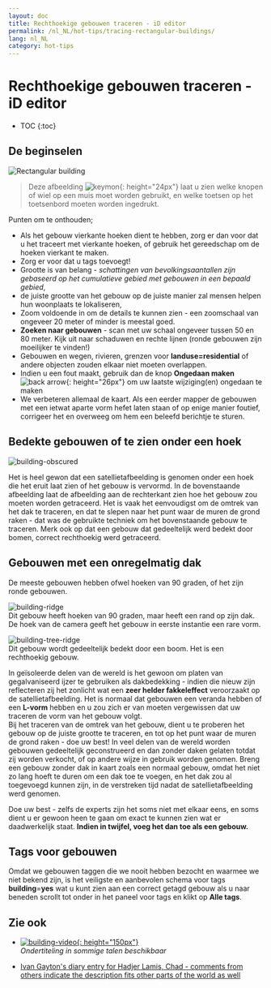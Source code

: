 ```yaml
---
layout: doc
title: Rechthoekige gebouwen traceren - iD editor
permalink: /nl_NL/hot-tips/tracing-rectangular-buildings/
lang: nl_NL
category: hot-tips
---
```


Rechthoekige gebouwen traceren - iD editor
============

- TOC
{:toc}

<!-- >  Deze handleiding kan gedownload worden als [tm_starting_nl.odt](/files/tm_starting_nl.odt) of [tm_starting_nl.pdf](/files/tm_starting_nl.pdf)  
> Gemaakt op 30-10-2016  -->  

De beginselen
----------

![Rectangular building][]  

> Deze afbeelding ![keymon]{: height="24px"} laat u zien welke knopen of wiel op een muis moet worden gebruikt, en welke toetsen op het toetsenbord moeten worden ingedrukt.  

Punten om te onthouden;  

- Als het gebouw vierkante hoeken dient te hebben, zorg er dan voor dat u het traceert met vierkante hoeken, of gebruik het gereedschap om de hoeken vierkant te maken.  
- Zorg er voor dat u tags toevoegt!  
- Grootte is van belang - *schattingen van bevolkingsaantallen zijn gebaseerd op het cumulatieve gebied met gebouwen in een bepaald gebied*,  
- de juiste grootte van het gebouw op de juiste manier zal mensen helpen hun woonplaats te lokaliseren,  
- Zoom voldoende in om de details te kunnen zien - een zoomschaal van ongeveer 20 meter of minder is meestal goed.  
- **Zoeken naar gebouwen** - scan met uw schaal ongeveer tussen 50 en 80 meter. Kijk uit naar schaduwen en rechte lijnen (ronde gebouwen zijn moeilijker te vinden!)  
- Gebouwen en wegen, rivieren, grenzen voor **landuse=residential** of andere objecten zouden elkaar niet moeten overlappen.  
- Indien u een fout maakt, gebruik dan de knop **Ongedaan maken** ![back arrow]{: height="26px"} om uw laatste wijziging(en) ongedaan te maken  
- We verbeteren allemaal de kaart. Als een eerder mapper de gebouwen met een ietwat aparte vorm hefet laten staan of op enige manier foutief, corrigeer het en overweeg om hem een beleefd berichtje te sturen.  

Bedekte gebouwen of te zien onder een hoek  
--------------------------------------

![building-obscured][]  

Het is heel gewon dat een satellietafbeelding is genomen onder een hoek die het eruit laat zien of het gebouw is vervormd. In de bovenstaande afbeelding laat de afbeelding aan de rechterkant zien hoe het gebouw zou moeten worden getraceerd. Het is vaak het eenvoudigst om de omtrek van het dak te traceren, en dat te slepen naar het punt waar de muren de grond raken - dat was de gebruikte techniek om het bovenstaande gebouw te traceren. Merk ook op dat een gebouw dat gedeeltelijk werd bedekt door bomen, correct rechthoekig werd getraceerd. 

Gebouwen met een onregelmatig dak
----------------------------
 
De meeste gebouwen hebben ofwel hoeken van 90 graden, of het zijn ronde gebouwen.  

![building-ridge][]  
Dit gebouw heeft hoeken van 90 graden, maar heeft een rand op zijn dak. De hoek van de camera geeft het gebouw in eerste instantie een rare vorm.  

![building-tree-ridge][]  
Dit gebouw wordt gedeeltelijk bedekt door een boom. Het is een rechthoekig gebouw.  

In geïsoleerde delen van de wereld is het gewoon om platen van gegalvaniseerd ijzer te gebruiken als dakbedekking - indien die nieuw zijn reflecteren zij het zonlicht wat een **zeer helder fakkeleffect** veroorzaakt op de satellietafbeelding. Het is normaal dat gebouwen een veranda hebben of een **L-vorm** hebben en u zou zich er van moeten vergewissen dat uw traceren de vorm van het gebouw volgt.  
Bij het traceren van de omtrek van het gebouw, dient u te proberen het gebouw op de juiste grootte te traceren, en tot op het punt waar de muren de grond raken - doe uw best! In veel delen van de wereld worden gebouwen gedeeltelijk geconstrueerd en dan zonder daken gelaten totdat zij worden verkocht, of op andere wijze in gebruik worden genomen. Breng een gebouw zonder dak in kaart zoals een normaal gebouw, omdat het niet zo lang hoeft te duren om een dak toe te voegen, en het dak zou al toegevoegd kunnen zijn, in de verstreken tijd nadat de satellietafbeelding werd genomen.  

Doe uw best - zelfs de experts zijn het soms niet met elkaar eens, en soms dient u er gewoon heen te gaan om exact te kunnen zien wat er daadwerkelijk staat. **Indien in twijfel, voeg het dan toe als een gebouw.**  

Tags voor gebouwen
-------------

Omdat we gebouwen taggen die we nooit hebben bezocht en waarmee we niet bekend zijn, is het veiligste en aanbevolen schema voor tags **building**=**yes** wat u kunt zien aan een correct getagd gebouw als u naar beneden scrollt tot onder in het paneel voor tags en klikt op **Alle tags**.

Zie ook  
---------

- [![building-video]{: height="150px"}](https://www.youtube.com/watch?v=VPJz-AucqF4&index=7&list=PLb9506_-6FMHZ3nwn9heri3xjQKrSq1hN "Humanitarian OpenStreetMap Team Tutorial Videos - Adding a Building to OpenStreetMap")  
*Ondertiteling in sommige talen beschikbaar*  

- [Ivan Gayton's diary entry for Hadjer Lamis, Chad - comments from others indicate the description fits other parts of the world as well](https://www.openstreetmap.org/user/IvanGayton/diary/38612)



[Rectangular building]: /images/hot-tips/rectangular_building.gif "Een rechthoekig gebouw traceren, de hoeken vierkant maken en tags toevoegen."
[keymon]:/images/hot-tips/keymon.png
[building-ridge]: /images/hot-tips/building-ridge.png
[back arrow]: /images/beginner/back-arrow.png
[building-tree-ridge]: /images/hot-tips/building-tree-ridge.png
[building-obscured]: /images/hot-tips/buildings-obscured-traced-1.png "Vóór & na - traceren van een gebouw, weergegeven onder een hoek"
[building-video]: /images/hot-tips/building-video.png "Humanitarian OpenStreetMap Team Tutorial Videos - Adding a Building to OpenStreetMap"
